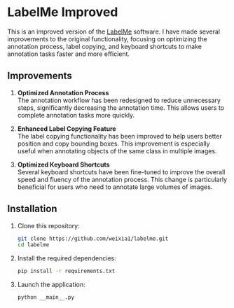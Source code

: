 # LabelMe Improved

This is an improved version of the [LabelMe](https://github.com/wkentaro/labelme) software. I have made several improvements to the original functionality, focusing on optimizing the annotation process, label copying, and keyboard shortcuts to make annotation tasks faster and more efficient.

## Improvements

1. **Optimized Annotation Process**  
   The annotation workflow has been redesigned to reduce unnecessary steps, significantly decreasing the annotation time. This allows users to complete annotation tasks more quickly.

2. **Enhanced Label Copying Feature**  
   The label copying functionality has been improved to help users better position and copy bounding boxes. This improvement is especially useful when annotating objects of the same class in multiple images.

3. **Optimized Keyboard Shortcuts**  
   Several keyboard shortcuts have been fine-tuned to improve the overall speed and fluency of the annotation process. This change is particularly beneficial for users who need to annotate large volumes of images.

## Installation

1. Clone this repository:
   ```bash
   git clone https://github.com/weixia1/labelme.git
   cd labelme
2. Install the required dependencies:
   ```bash
   pip install -r requirements.txt
4. Launch the application:
   ```bash
   python __main__.py
